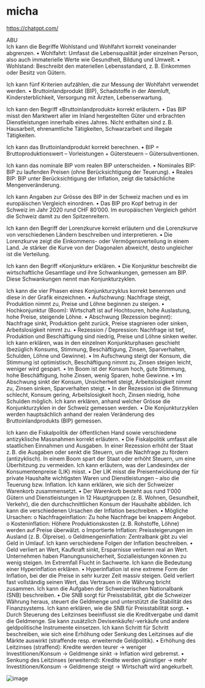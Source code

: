# micha

https://chatgpt.com/



ABU   
Ich kann die Begriffe Wohlstand und Wohlfahrt korrekt voneinander abgrenzen.
•	Wohlfahrt: Umfasst die Lebensqualität jeder einzelnen Person, also auch immaterielle Werte wie Gesundheit, Bildung und Umwelt.
•	Wohlstand: Beschreibt den materiellen Lebensstandard, z. B. Einkommen oder Besitz von Gütern.

Ich kann fünf Kriterien aufzählen, die zur Messung der Wohlfahrt verwendet werden.
•	Bruttoinlandprodukt (BIP), Schadstoffe in der Atemluft, Kindersterblichkeit, Versorgung mit Ärzten, Lebenserwartung.

Ich kann den Begriff «Bruttoinlandprodukt» korrekt erläutern.
•	Das BIP misst den Marktwert aller im Inland hergestellten Güter und erbrachten Dienstleistungen innerhalb eines Jahres. Nicht enthalten sind z. B. Hausarbeit, ehrenamtliche Tätigkeiten, Schwarzarbeit und illegale Tätigkeiten.

Ich kann das Bruttoinlandprodukt korrekt berechnen.
•	BIP = Bruttoproduktionswert – Vorleistungen + Gütersteuern – Gütersubventionen.

Ich kann das nominale BIP vom realen BIP unterscheiden.
•	Nominales BIP: BIP zu laufenden Preisen (ohne Berücksichtigung der Teuerung).
•	Reales BIP: BIP unter Berücksichtigung der Inflation, zeigt die tatsächliche Mengenveränderung.

Ich kann Angaben zur Grösse des BIP in der Schweiz machen und es im europäischen Vergleich einordnen.
•	Das BIP pro Kopf betrug in der Schweiz im Jahr 2020 rund CHF 80’000. Im 
europäischen Vergleich gehört die Schweiz damit zu den Spitzenreitern.

Ich kann den Begriff der Lorenzkurve korrekt erläutern und die Lorenzkurve von verschiedenen Ländern beschreiben und interpretieren.
•	Die Lorenzkurve zeigt die Einkommens- oder Vermögensverteilung in einem Land. Je stärker die Kurve von der Diagonalen abweicht, desto ungleicher ist die Verteilung.
  
Ich kann den Begriff «Konjunktur» erklären.
•	Die Konjunktur beschreibt die wirtschaftliche Gesamtlage und ihre Schwankungen, gemessen am BIP. Diese Schwankungen nennt man Konjunkturzyklen.

 Ich kann die vier Phasen eines Konjunkturzyklus korrekt benennen und diese in der Grafik einzeichnen.
•	Aufschwung: Nachfrage steigt, Produktion nimmt zu, Preise und Löhne beginnen zu steigen.
•	Hochkonjunktur (Boom): Wirtschaft ist auf Hochtouren, hohe Auslastung, hohe Preise, steigende Löhne.
•	Abschwung (Rezession beginnt): Nachfrage sinkt, Produktion geht zurück, Preise stagnieren oder sinken, Arbeitslosigkeit nimmt zu.
•	Rezession / Depression: Nachfrage ist tief, Produktion und Beschäftigung sind niedrig, Preise und Löhne sinken weiter.
  Ich kann erklären, was in den einzelnen Konjunkturphasen geschieht (bezüglich Konsums, Stimmung, Beschäftigung, Zinsen, Sparverhalten, Schulden, Löhne und Gewinne).
•	Im Aufschwung steigt der Konsum, die Stimmung ist optimistisch, Beschäftigung nimmt zu, Zinsen steigen leicht, weniger wird gespart.
•	Im Boom ist der Konsum hoch, gute Stimmung, hohe Beschäftigung, hohe Zinsen, wenig Sparen, hohe Gewinne.
•	Im Abschwung sinkt der Konsum, Unsicherheit steigt, Arbeitslosigkeit nimmt zu, Zinsen sinken, Sparverhalten steigt.
•	In der Rezession ist die Stimmung schlecht, Konsum gering, Arbeitslosigkeit hoch, Zinsen niedrig, hohe Schulden möglich.
 Ich kann erklären, anhand welcher Grösse die Konjunkturzyklen in der Schweiz gemessen werden.
•	Die Konjunkturzyklen werden hauptsächlich anhand der realen Veränderung des Bruttoinlandprodukts (BIP) gemessen.

Ich kann die Fiskalpolitik der öffentlichen Hand sowie verschiedene antizyklische Massnahmen korrekt erläutern.
•	Die Fiskalpolitik umfasst alle staatlichen Einnahmen und Ausgaben. In einer Rezession erhöht der Staat z. B. die Ausgaben oder senkt die Steuern, um die Nachfrage zu fördern (antizyklisch). In einem Boom spart der Staat oder erhöht Steuern, um eine Überhitzung zu vermeiden.
Ich kann erläutern, was der Landesindex der Konsumentenpreise (LIK) misst.
•	Der LIK misst die Preisentwicklung der für private Haushalte wichtigsten Waren und Dienstleistungen – also die Teuerung bzw. Inflation.
Ich kann erklären, wie sich der Schweizer Warenkorb zusammensetzt.
•	Der Warenkorb besteht aus rund 1'000 Gütern und Dienstleistungen in 12 Hauptgruppen (z. B. Wohnen, Gesundheit, Verkehr), die den durchschnittlichen Konsum der Haushalte abbilden.
Ich kann die verschiedenen Ursachen der Inflation beschreiben.
•	Mögliche Ursachen:
o	Nachfrageinflation: Zu hohe Nachfrage bei knappem Angebot.
o	Kosteninflation: Höhere Produktionskosten (z. B. Rohstoffe, Löhne) werden auf Preise überwälzt.
o	Importierte Inflation: Preissteigerungen im Ausland (z. B. Ölpreise).
o	Geldmengeninflation: Zentralbank gibt zu viel Geld in Umlauf.
Ich kann verschiedene Folgen der Inflation beschreiben.
•	Geld verliert an Wert, Kaufkraft sinkt, Ersparnisse verlieren real an Wert. Unternehmen haben Planungsunsicherheit, Sozialleistungen können zu wenig steigen. Im Extremfall Flucht in Sachwerte.
Ich kann die Bedeutung einer Hyperinflation erklären.
•	Hyperinflation ist eine extreme Form der Inflation, bei der die Preise in sehr kurzer Zeit massiv steigen. Geld verliert fast vollständig seinen Wert, das Vertrauen in die Währung bricht zusammen.
Ich kann die Aufgaben der Schweizerischen Nationalbank (SNB) beschreiben.
•	Die SNB sorgt für Preisstabilität, gibt die Schweizer Währung heraus, steuert die Geldmenge und unterstützt die Stabilität des Finanzsystems.
Ich kann erklären, wie die SNB für Preisstabilität sorgt.
•	Durch Steuerung des Leitzinses beeinflusst sie die Kreditvergabe und damit die Geldmenge. Sie kann zusätzlich Devisenkäufe/-verkäufe und andere geldpolitische Instrumente einsetzen.
Ich kann Schritt für Schritt beschreiben, wie sich eine Erhöhung oder Senkung des Leitzinses auf die Märkte auswirkt (straffende resp. erweiternde Geldpolitik).
•	Erhöhung des Leitzinses (straffend): Kredite werden teurer → weniger Investitionen/Konsum → Geldmenge sinkt → Inflation wird gebremst.
•	Senkung des Leitzinses (erweiternd): Kredite werden günstiger → mehr Investitionen/Konsum → Geldmenge steigt → Wirtschaft wird angekurbelt.

![image](https://github.com/user-attachments/assets/50ce8374-13dc-4993-88bc-48f2fa62e5e0)
